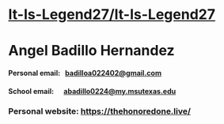 # [It-Is-Legend27/It-Is-Legend27](https://github.com/It-Is-Legend27/It-Is-Legend27)

# Angel Badillo Hernandez

#### Personal email: &nbsp; badilloa022402@gmail.com

#### School email: &nbsp; &nbsp; &nbsp;abadillo0224@my.msutexas.edu

### Personal website: https://thehonoredone.live/